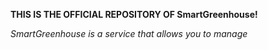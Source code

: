 
**THIS IS THE OFFICIAL REPOSITORY OF SmartGreenhouse!**

*SmartGreenhouse is a service that allows you to manage*

